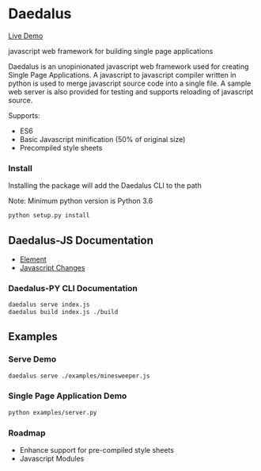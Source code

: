 # Daedalus

[Live Demo](https://nsetzer.github.io/daedalus/)

javascript web framework for building single page applications

Daedalus is an unopinionated javascript web framework used for creating Single Page Applications.
A javascript to javascript compiler written in python is used to merge javascript source code into a single file.
A sample web server is also provided for testing and supports reloading of javascript source.

Supports:
* ES6
* Basic Javascript minification (50% of original size)
* Precompiled style sheets

### Install

Installing the package will add the Daedalus CLI to the path

Note: Minimum python version is Python 3.6

```bash
python setup.py install
```

## Daedalus-JS Documentation
* [Element](./docs/element.md)
* [Javascript Changes](./docs/javascript.md)

### Daedalus-PY CLI Documentation

```bash
daedalus serve index.js
daedalus build index.js ./build
```

## Examples

### Serve Demo

```bash
daedalus serve ./examples/minesweeper.js
```

### Single Page Application Demo

```bash
python examples/server.py
```

### Roadmap

* Enhance support for pre-compiled style sheets
* Javascript Modules